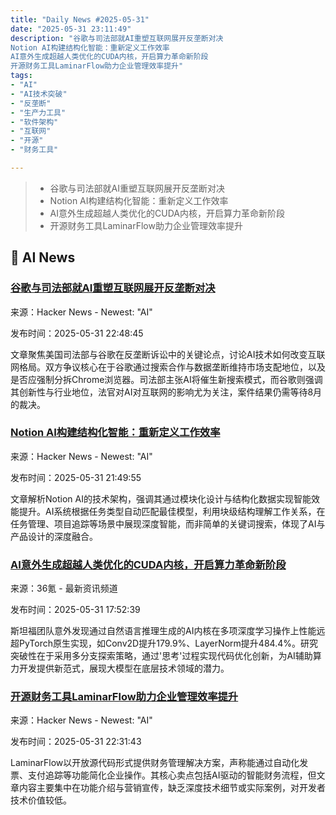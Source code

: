 ```yaml
---
title: "Daily News #2025-05-31"
date: "2025-05-31 23:11:49"
description: "谷歌与司法部就AI重塑互联网展开反垄断对决
Notion AI构建结构化智能：重新定义工作效率
AI意外生成超越人类优化的CUDA内核，开启算力革命新阶段
开源财务工具LaminarFlow助力企业管理效率提升"
tags: 
- "AI"
- "AI技术突破"
- "反垄断"
- "生产力工具"
- "软件架构"
- "互联网"
- "开源"
- "财务工具"

---
```


> - 谷歌与司法部就AI重塑互联网展开反垄断对决
> - Notion AI构建结构化智能：重新定义工作效率
> - AI意外生成超越人类优化的CUDA内核，开启算力革命新阶段
> - 开源财务工具LaminarFlow助力企业管理效率提升

## 🤖 AI News

### [谷歌与司法部就AI重塑互联网展开反垄断对决](https://arstechnica.com/gadgets/2025/05/google-and-doj-tussle-over-how-ai-will-remake-the-web-in-antitrust-closing-arguments/)

来源：Hacker News - Newest: "AI"

发布时间：2025-05-31 22:48:45

文章聚焦美国司法部与谷歌在反垄断诉讼中的关键论点，讨论AI技术如何改变互联网格局。双方争议核心在于谷歌通过搜索合作与数据垄断维持市场支配地位，以及是否应强制分拆Chrome浏览器。司法部主张AI将催生新搜索模式，而谷歌则强调其创新性与行业地位，法官对AI对互联网的影响尤为关注，案件结果仍需等待8月的裁决。

### [Notion AI构建结构化智能：重新定义工作效率](https://www.notion.com/blog/speed-structure-and-smarts-the-notion-ai-way)

来源：Hacker News - Newest: "AI"

发布时间：2025-05-31 21:49:55

文章解析Notion AI的技术架构，强调其通过模块化设计与结构化数据实现智能效能提升。AI系统根据任务类型自动匹配最佳模型，利用块级结构理解工作关系，在任务管理、项目追踪等场景中展现深度智能，而非简单的关键词搜索，体现了AI与产品设计的深度融合。

### [AI意外生成超越人类优化的CUDA内核，开启算力革命新阶段](https://www.36kr.com/p/3315970366925056)

来源：36氪 - 最新资讯频道

发布时间：2025-05-31 17:52:39

斯坦福团队意外发现通过自然语言推理生成的AI内核在多项深度学习操作上性能远超PyTorch原生实现，如Conv2D提升179.9%、LayerNorm提升484.4%。研究突破性在于采用多分支探索策略，通过'思考'过程实现代码优化创新，为AI辅助算力开发提供新范式，展现大模型在底层技术领域的潜力。

### [开源财务工具LaminarFlow助力企业管理效率提升](https://www.lamflo.xyz)

来源：Hacker News - Newest: "AI"

发布时间：2025-05-31 22:31:43

LaminarFlow以开放源代码形式提供财务管理解决方案，声称能通过自动化发票、支付追踪等功能简化企业操作。其核心卖点包括AI驱动的智能财务流程，但文章内容主要集中在功能介绍与营销宣传，缺乏深度技术细节或实际案例，对开发者技术价值较低。

